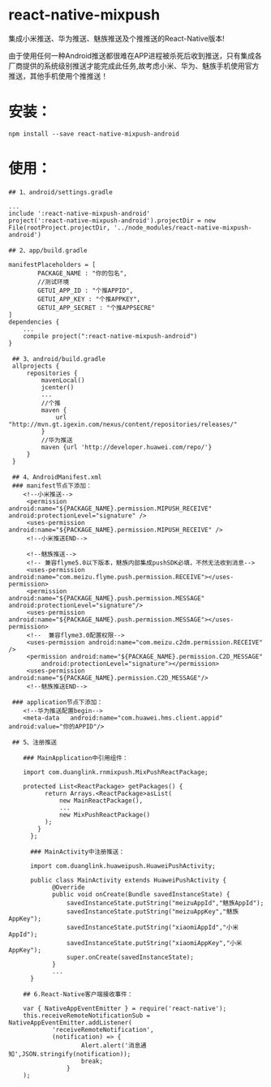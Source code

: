 # react-native-mixpush

集成小米推送、华为推送、魅族推送及个推推送的React-Native版本!

由于使用任何一种Android推送都很难在APP进程被杀死后收到推送，只有集成各厂商提供的系统级别推送才能完成此任务,故考虑小米、华为、魅族手机使用官方推送，其他手机使用个推推送！

# 安装：

    npm install --save react-native-mixpush-android

# 使用：

    ## 1、android/settings.gradle

    ...
    include ':react-native-mixpush-android'
    project(':react-native-mixpush-android').projectDir = new File(rootProject.projectDir, '../node_modules/react-native-mixpush-android')

    ## 2、app/build.gradle

    manifestPlaceholders = [
            PACKAGE_NAME : "你的包名",
            //测试环境
            GETUI_APP_ID : "个推APPID",
            GETUI_APP_KEY : "个推APPKEY",
            GETUI_APP_SECRET : "个推APPSECRE"
    ]
    dependencies {
        ...
        compile project(":react-native-mixpush-android")
    }

     ## 3、android/build.gradle
     allprojects {
         repositories {
             mavenLocal()
             jcenter()
             ...
             //个推
             maven {
                 url "http://mvn.gt.igexin.com/nexus/content/repositories/releases/"
             }
             //华为推送
             maven {url 'http://developer.huawei.com/repo/'}
         }
     }

     ## 4、AndroidManifest.xml
     ### manifest节点下添加：
        <!--小米推送-->
         <permission android:name="${PACKAGE_NAME}.permission.MIPUSH_RECEIVE" android:protectionLevel="signature" />
         <uses-permission android:name="${PACKAGE_NAME}.permission.MIPUSH_RECEIVE" />
         <!--小米推送END-->

         <!--魅族推送-->
         <!-- 兼容flyme5.0以下版本，魅族内部集成pushSDK必填，不然无法收到消息-->
         <uses-permission android:name="com.meizu.flyme.push.permission.RECEIVE"></uses-permission>
         <permission android:name="${PACKAGE_NAME}.push.permission.MESSAGE" android:protectionLevel="signature"/>
         <uses-permission android:name="${PACKAGE_NAME}.push.permission.MESSAGE"></uses-permission>
         <!--  兼容flyme3.0配置权限-->
         <uses-permission android:name="com.meizu.c2dm.permission.RECEIVE" />
         <permission android:name="${PACKAGE_NAME}.permission.C2D_MESSAGE"
             android:protectionLevel="signature"></permission>
         <uses-permission android:name="${PACKAGE_NAME}.permission.C2D_MESSAGE"/>
         <!--魅族推送END-->

     ### application节点下添加：
        <!--华为推送配置begin-->
        <meta-data   android:name="com.huawei.hms.client.appid"  android:value="你的APPID"/>

     ## 5、注册推送

        ### MainApplication中引用组件：

        import com.duanglink.rnmixpush.MixPushReactPackage;

        protected List<ReactPackage> getPackages() {
              return Arrays.<ReactPackage>asList(
                  new MainReactPackage(),
                  ...
                  new MixPushReactPackage()
              );
            }
          };

          ### MainActivity中注册推送：

          import com.duanglink.huaweipush.HuaweiPushActivity;

          public class MainActivity extends HuaweiPushActivity {
                @Override
                public void onCreate(Bundle savedInstanceState) {
                    savedInstanceState.putString("meizuAppId","魅族AppId");
                    savedInstanceState.putString("meizuAppKey","魅族AppKey");
                    savedInstanceState.putString("xiaomiAppId","小米AppId");
                    savedInstanceState.putString("xiaomiAppKey","小米AppKey");
                    super.onCreate(savedInstanceState);
                }
                ...
          }

        ## 6.React-Native客户端接收事件：

        var { NativeAppEventEmitter } = require('react-native');
        this.receiveRemoteNotificationSub = NativeAppEventEmitter.addListener(
                'receiveRemoteNotification',
                (notification) => {
                        Alert.alert('消息通知',JSON.stringify(notification));
                        break;
                    }
        );




